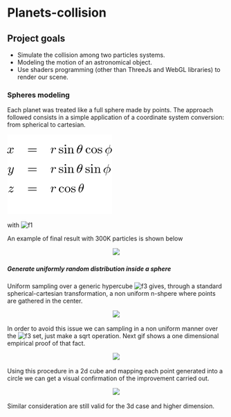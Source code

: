 # Planets-collision

## Project goals

* Simulate the collision among two particles systems.
* Modeling the motion of an astronomical object.
* Use shaders programming (other than ThreeJs and WebGL libraries) to render our scene.

### Spheres modeling

Each planet was treated like a full sphere made by points. The approach followed consists in a simple application of a coordinate system conversion: from spherical to cartesian.

![Alt Text](https://github.com/kinik93/Planets-collision/blob/master/readmeImages/img1764.png)

with ![f1]

An example of final result with 300K particles is shown below

<p align="center"> 
  <img src="https://github.com/tom1092/Planets-collision/blob/master/readmeImages/Sun.png">
</p>

##### Generate uniformly random distribution inside a sphere

Uniform sampling over a generic hypercube ![f3] gives, through a standard spherical-cartesian transformation, a non uniform n-shpere where points are gathered in the center.

<p align="center"> 
  <img src="https://github.com/tom1092/Planets-collision/blob/master/readmeImages/circleNonUniform.png">
</p>

In order to avoid this issue we can sampling in a non uniform manner over the ![f3] set, just make a sqrt operation. Next gif shows a one dimensional empirical proof of that fact.

<p align="center"> 
  <img src="https://github.com/tom1092/Planets-collision/blob/master/readmeImages/sampling.gif">
</p>

Using this procedure in a 2d cube and mapping each point generated into a circle we can get a visual confirmation of the improvement carried out.

<p align="center"> 
  <img src="https://github.com/tom1092/Planets-collision/blob/master/readmeImages/circleUniform.png">
</p>

Similar consideration are still valid for the 3d case and higher dimension.

[f1]: http://chart.apis.google.com/chart?cht=tx&chl=\theta\in[-\pi,\pi],\phi\in[-\pi/2,\pi/2],r\in[0,R]
[f3]: http://chart.apis.google.com/chart?cht=tx&chl=[0,1]^n 

